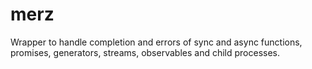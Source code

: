 # merz
Wrapper to handle completion and errors of sync and async functions, promises, generators, streams, observables and child processes.
